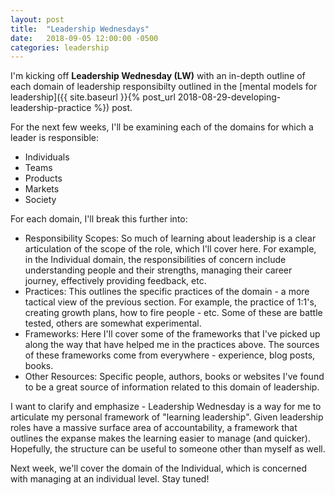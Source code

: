 ```yaml
---
layout: post
title:  "Leadership Wednesdays"
date:   2018-09-05 12:00:00 -0500
categories: leadership
---
```


I'm kicking off **Leadership Wednesday (LW)** with an in-depth outline of each domain of leadership responsibilty outlined in the [mental models for leadership]({{ site.baseurl }}{% post_url 2018-08-29-developing-leadership-practice %}) post.

For the next few weeks, I'll be examining each of the domains for which a leader is responsible:
* Individuals 
* Teams 
* Products
* Markets
* Society

For each domain, I'll break this further into:

* Responsibility Scopes: So much of learning about leadership is a clear articulation of the scope of the role, which I'll cover here. For example, in the Individual domain, the responsibilities of concern include understanding people and their strengths, managing their career journey, effectively providing feedback, etc.
* Practices: This outlines the specific practices of the domain - a more tactical view of the previous section. For example, the practice of 1:1's, creating growth plans, how to fire people - etc. Some of these are battle tested, others are somewhat experimental.
* Frameworks: Here I'll cover some of the frameworks that I've picked up along the way that have helped me in the practices above. The sources of these frameworks come from everywhere - experience, blog posts, books.
* Other Resources: Specific people, authors, books or websites I've found to be a great source of information related to this domain of leadership.

I want to clarify and emphasize - Leadership Wednesday is a way for me to articulate my personal framework of "learning leadership". Given leadership roles have a massive surface area of accountability, a framework that outlines the expanse makes the learning easier to manage (and quicker). Hopefully, the structure can be useful to someone other than myself as well. 

Next week, we'll cover the domain of the Individual, which is concerned with managing at an individual level. Stay tuned!